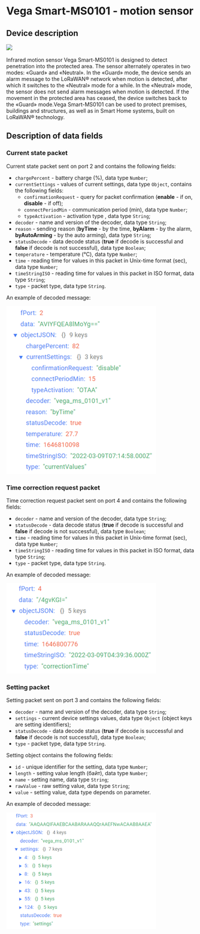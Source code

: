 # Vega Smart-MS0101 - motion sensor


## Device description
<img src="https://iotvega.com/content/ru/smart/ms0101/ava.jpg" width="400" />

Infrared motion sensor Vega Smart-MS0101 is designed to detect penetration into the protected area. The sensor alternately operates in two modes: «Guard» and «Neutral». In the «Guard» mode, the device sends an alarm message to the LoRaWAN® network when motion is detected, after which it switches to the «Neutral» mode for a while. In the «Neutral» mode, the sensor does not send alarm messages when motion is detected. If the movement in the protected area has ceased, the device switches back to the «Guard» mode.Vega Smart-MS0101 can be used to protect premises, buildings and structures, as well as in Smart Home systems, built on LoRaWAN® technology.


## Description of data fields

### Current state packet

Current state packet sent on port 2 and contains the following fields:
- `chargePercent` - battery charge (%), data type `Number`;
- `currentSettings` - values of current settings, data type `Object`, contains the following fields:
    - `confirmationRequest` - query for packet confirmation (**enable** - if on, **disable** - if off);
    - `connectPeriodMin` - communication period (min), data type `Number`;
    - `typeActivation` - activation type , data type `String`;
- `decoder` - name and version of the decoder, data type `String`;
- `reason` - sending reason  (**byTime** - by the time, **byAlarm** - by the alarm, **byAutoArming** - by the auto arming), data type `String`;
- `statusDecode` - data decode status (**true** if decode is successful and **false** if decode is not successful), data type `Boolean`;
- `temperature` - temperature (°С), data type `Number`;
- `time` - reading time for values in this packet in Unix-time format (sec), data type `Number`;
- `timeStringISO` - reading time for values in this packet in ISO format, data type `String`;
- `type` - packet type, data type `String`.

An example of decoded message:

<img src="images/port2Message.png" width="400" />


### Time correction request packet

Time correction request packet sent on port 4 and contains the following fields:
- `decoder` - name and version of the decoder, data type `String`;
- `statusDecode` - data decode status (**true** if decode is successful and **false** if decode is not successful), data type `Boolean`;
- `time` - reading time for values in this packet in Unix-time format (sec), data type `Number`;
- `timeStringISO` - reading time for values in this packet in ISO format, data type `String`;
- `type` - packet type, data type `String`.

An example of decoded message:

<img src="images/port4Message.png" width="400" />


### Setting packet

Setting packet sent on port 3 and contains the following fields:
- `decoder` - name and version of the decoder, data type `String`;
- `settings` - current device settings values, data type `Object` (object keys are setting identifiers);
- `statusDecode` - data decode status (**true** if decode is successful and **false** if decode is not successful), data type `Boolean`;
- `type` - packet type, data type `String`.

Setting object contains the following fields:
- `id` - unique identifier for the setting, data type `Number`;
- `length` - setting value length (байт), data type `Number`;
- `name` - setting name, data type `String`;
- `rawValue` - raw setting value, data type `String`;
- `value` - setting value, data type depends on parameter.

An example of decoded message:

<img src="images/port3Message.png" width="400" />